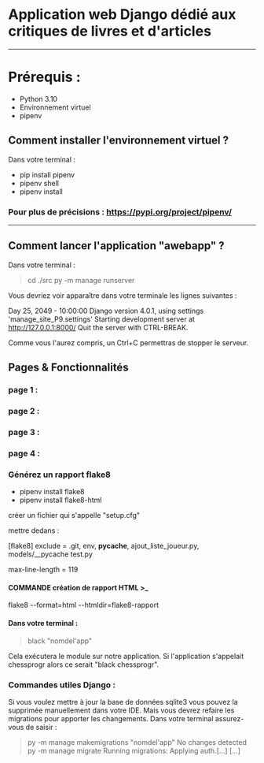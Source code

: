 # Application web Django dédié aux critiques de livres et d'articles
---
# Prérequis :

- Python 3.10
- Environnement virtuel
- pipenv

## Comment installer l'environnement virtuel ?
Dans votre terminal :

* pip install pipenv
* pipenv shell
* pipenv install

### Pour plus de précisions : https://pypi.org/project/pipenv/
---

## Comment lancer l'application "awebapp" ?
Dans votre terminal :

> cd ./src
> py -m manage runserver

Vous devriez voir apparaître dans votre terminale les lignes suivantes :

Day 25, 2049 - 10:00:00
Django version 4.0.1, using settings 'manage_site_P9.settings'
Starting development server at http://127.0.0.1:8000/
Quit the server with CTRL-BREAK.

Comme vous l'aurez compris, un Ctrl+C permettras de stopper le serveur.



## Pages & Fonctionnalités

### page 1 :


### page 2 :



### page 3 :


### page 4 :


### Générez un rapport flake8

+ pipenv install flake8
+ pipenv install flake8-html

créer un fichier qui s'appelle "setup.cfg"

mettre dedans : 

[flake8]
exclude =
	.git,
	env,
	__pycache__,
	ajout_liste_joueur.py,
	models/__pycache
	test.py

max-line-length = 119

#### COMMANDE création de rapport HTML >_

flake8 --format=html --htmldir=flake8-rapport

#### Dans votre terminal :

> black "nomdel'app"

Cela exécutera le module sur notre application. Si l'application s'appelait chessprogr alors ce serait "black chessprogr".

### Commandes utiles Django :

Si vous voulez mettre à jour la base de données sqlite3 vous pouvez la supprimée manuellement dans votre IDE.
Mais vous devrez refaire les migrations pour apporter les changements. 
Dans votre terminal assurez-vous de saisir :

> py -m manage makemigrations "nomdel'app"
No changes detected
> py -m manage migrate
Running migrations:
  Applying auth.[...]
  [...]
